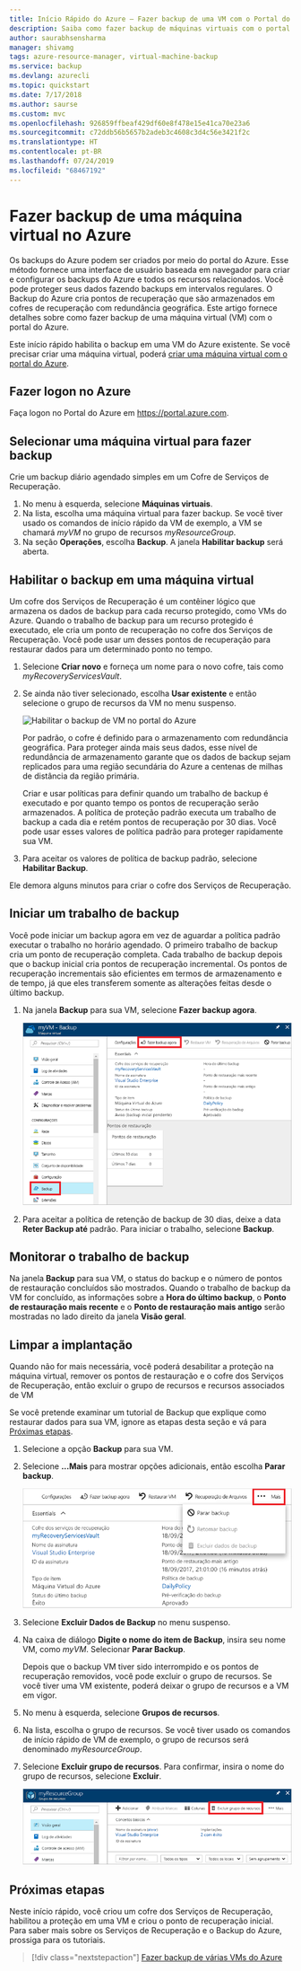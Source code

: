 ```yaml
---
title: Início Rápido do Azure – Fazer backup de uma VM com o Portal do Azure
description: Saiba como fazer backup de máquinas virtuais com o portal do Azure
author: saurabhsensharma
manager: shivamg
tags: azure-resource-manager, virtual-machine-backup
ms.service: backup
ms.devlang: azurecli
ms.topic: quickstart
ms.date: 7/17/2018
ms.author: saurse
ms.custom: mvc
ms.openlocfilehash: 926859ffbeaf429df60e8f478e15e41ca70e23a6
ms.sourcegitcommit: c72ddb56b5657b2adeb3c4608c3d4c56e3421f2c
ms.translationtype: HT
ms.contentlocale: pt-BR
ms.lasthandoff: 07/24/2019
ms.locfileid: "68467192"
---
```

# <a name="back-up-a-virtual-machine-in-azure"></a>Fazer backup de uma máquina virtual no Azure
Os backups do Azure podem ser criados por meio do portal do Azure. Esse método fornece uma interface de usuário baseada em navegador para criar e configurar os backups do Azure e todos os recursos relacionados. Você pode proteger seus dados fazendo backups em intervalos regulares. O Backup do Azure cria pontos de recuperação que são armazenados em cofres de recuperação com redundância geográfica. Este artigo fornece detalhes sobre como fazer backup de uma máquina virtual (VM) com o portal do Azure. 

Este início rápido habilita o backup em uma VM do Azure existente. Se você precisar criar uma máquina virtual, poderá [criar uma máquina virtual com o portal do Azure](../virtual-machines/windows/quick-create-portal.md).

## <a name="log-in-to-azure"></a>Fazer logon no Azure

Faça logon no Portal do Azure em https://portal.azure.com.

## <a name="select-a-vm-to-back-up"></a>Selecionar uma máquina virtual para fazer backup
Crie um backup diário agendado simples em um Cofre de Serviços de Recuperação. 

1. No menu à esquerda, selecione **Máquinas virtuais**. 
2. Na lista, escolha uma máquina virtual para fazer backup. Se você tiver usado os comandos de início rápido da VM de exemplo, a VM se chamará *myVM* no grupo de recursos *myResourceGroup*.
3. Na seção **Operações**, escolha **Backup**. A janela **Habilitar backup** será aberta.


## <a name="enable-backup-on-a-vm"></a>Habilitar o backup em uma máquina virtual
Um cofre dos Serviços de Recuperação é um contêiner lógico que armazena os dados de backup para cada recurso protegido, como VMs do Azure. Quando o trabalho de backup para um recurso protegido é executado, ele cria um ponto de recuperação no cofre dos Serviços de Recuperação. Você pode usar um desses pontos de recuperação para restaurar dados para um determinado ponto no tempo.

1. Selecione **Criar novo** e forneça um nome para o novo cofre, tais como *myRecoveryServicesVault*.
2. Se ainda não tiver selecionado, escolha **Usar existente** e então selecione o grupo de recursos da VM no menu suspenso.

    ![Habilitar o backup de VM no portal do Azure](./media/quick-backup-vm-portal/enable-backup.png)

    Por padrão, o cofre é definido para o armazenamento com redundância geográfica. Para proteger ainda mais seus dados, esse nível de redundância de armazenamento garante que os dados de backup sejam replicados para uma região secundária do Azure a centenas de milhas de distância da região primária.

    Criar e usar políticas para definir quando um trabalho de backup é executado e por quanto tempo os pontos de recuperação serão armazenados. A política de proteção padrão executa um trabalho de backup a cada dia e retém pontos de recuperação por 30 dias. Você pode usar esses valores de política padrão para proteger rapidamente sua VM. 

3. Para aceitar os valores de política de backup padrão, selecione **Habilitar Backup**.

Ele demora alguns minutos para criar o cofre dos Serviços de Recuperação.


## <a name="start-a-backup-job"></a>Iniciar um trabalho de backup
Você pode iniciar um backup agora em vez de aguardar a política padrão executar o trabalho no horário agendado. O primeiro trabalho de backup cria um ponto de recuperação completa. Cada trabalho de backup depois que o backup inicial cria pontos de recuperação incremental. Os pontos de recuperação incrementais são eficientes em termos de armazenamento e de tempo, já que eles transferem somente as alterações feitas desde o último backup.

1. Na janela **Backup** para sua VM, selecione **Fazer backup agora**.

    ![Executar backup imediato de VM no portal do Azure](./media/quick-backup-vm-portal/backup-now.png)

2. Para aceitar a política de retenção de backup de 30 dias, deixe a data **Reter Backup até** padrão. Para iniciar o trabalho, selecione **Backup**.


## <a name="monitor-the-backup-job"></a>Monitorar o trabalho de backup
Na janela **Backup** para sua VM, o status do backup e o número de pontos de restauração concluídos são mostrados. Quando o trabalho de backup da VM for concluído, as informações sobre a **Hora do último backup**, o **Ponto de restauração mais recente** e o **Ponto de restauração mais antigo** serão mostradas no lado direito da janela **Visão geral**.


## <a name="clean-up-deployment"></a>Limpar a implantação
Quando não for mais necessária, você poderá desabilitar a proteção na máquina virtual, remover os pontos de restauração e o cofre dos Serviços de Recuperação, então excluir o grupo de recursos e recursos associados de VM

Se você pretende examinar um tutorial de Backup que explique como restaurar dados para sua VM, ignore as etapas desta seção e vá para [Próximas etapas](#next-steps).

1. Selecione a opção **Backup** para sua VM.

2. Selecione **...Mais** para mostrar opções adicionais, então escolha **Parar backup**.

    ![Interromper um backup de VM do portal do Azure](./media/quick-backup-vm-portal/stop-backup.png)

3. Selecione **Excluir Dados de Backup** no menu suspenso.

4. Na caixa de diálogo **Digite o nome do item de Backup**, insira seu nome VM, como *myVM*. Selecionar **Parar Backup**.

    Depois que o backup VM tiver sido interrompido e os pontos de recuperação removidos, você pode excluir o grupo de recursos. Se você tiver uma VM existente, poderá deixar o grupo de recursos e a VM em vigor.

5. No menu à esquerda, selecione **Grupos de recursos**. 
6. Na lista, escolha o grupo de recursos. Se você tiver usado os comandos de início rápido de VM de exemplo, o grupo de recursos será denominado *myResourceGroup*.
7. Selecione **Excluir grupo de recursos**. Para confirmar, insira o nome do grupo de recursos, selecione **Excluir**.

    ![Excluir o grupo de recursos do portal do Azure](./media/quick-backup-vm-portal/delete-resource-group.png)


## <a name="next-steps"></a>Próximas etapas
Neste início rápido, você criou um cofre dos Serviços de Recuperação, habilitou a proteção em uma VM e criou o ponto de recuperação inicial. Para saber mais sobre os Serviços de Recuperação e o Backup do Azure, prossiga para os tutoriais.

> [!div class="nextstepaction"]
> [Fazer backup de várias VMs do Azure](./tutorial-backup-vm-at-scale.md)
